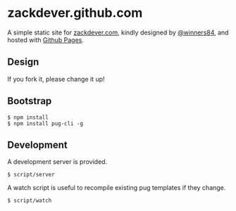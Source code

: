 zackdever.github.com
====================

A simple static site for [zackdever.com][0], kindly designed by [@winners84][1], and hosted with [Github Pages][2].

Design
------
If you fork it, please change it up!

Bootstrap
---------

    $ npm install
    $ npm install pug-cli -g

Development
-----------
A development server is provided.

    $ script/server

A watch script is useful to recompile existing pug templates if they change.

    $ script/watch

[0]: https://zackdever.com/
[1]: https://philwinfield.com/
[2]: https://pages.github.com/
